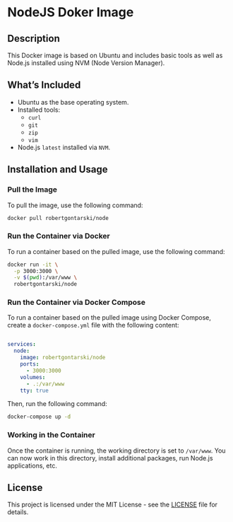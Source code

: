 # NodeJS Doker Image

## Description

This Docker image is based on Ubuntu and includes basic tools as well as Node.js installed using NVM (Node Version Manager).

## What’s Included

- Ubuntu as the base operating system.
- Installed tools:
  - `curl`
  - `git`
  - `zip`
  - `vim`
- Node.js `latest` installed via `NVM`.

## Installation and Usage

### Pull the Image

To pull the image, use the following command:

```bash
docker pull robertgontarski/node
```

### Run the Container via Docker

To run a container based on the pulled image, use the following command:

```bash
docker run -it \
  -p 3000:3000 \
  -v $(pwd):/var/www \
  robertgontarski/node
```

### Run the Container via Docker Compose

To run a container based on the pulled image using Docker Compose, create a `docker-compose.yml` file with the following content:

```yaml

services:
  node:
    image: robertgontarski/node
    ports:
      - 3000:3000
    volumes:
      - .:/var/www
    tty: true
```

Then, run the following command:

```bash
docker-compose up -d
```

### Working in the Container

Once the container is running, the working directory is set to `/var/www`. You can now work in this directory, install additional packages, run Node.js applications, etc.

## License

This project is licensed under the MIT License - see the [LICENSE](LICENSE) file for details.

